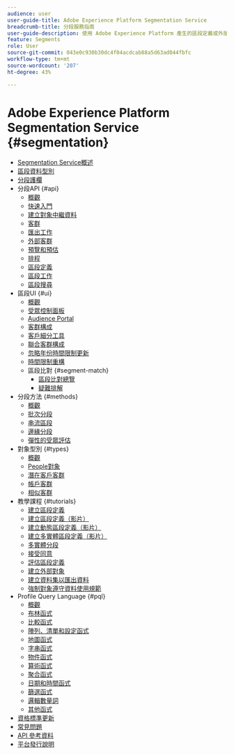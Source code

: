 ```yaml
---
audience: user
user-guide-title: Adobe Experience Platform Segmentation Service
breadcrumb-title: 分段服務指南
user-guide-description: 使用 Adobe Experience Platform 產生的區段定義或外部來源，從您的即時客戶設定檔資料建置客群。
feature: Segments
role: User
source-git-commit: 043e0c930b30dc4f04acdcab88a5d63ad044fbfc
workflow-type: tm+mt
source-wordcount: '207'
ht-degree: 43%

---
```



# Adobe Experience Platform Segmentation Service {#segmentation}

- [Segmentation Service概述](home.md)
- [區段資料型別](data-types.md)
- [分段護欄](https://experienceleague.adobe.com/docs/experience-platform/profile/guardrails.html?lang=zh-Hant#segmentation-guardrails)
- 分段API {#api}
   - [概觀](api/overview.md)
   - [快速入門](api/getting-started.md)
   - [建立對象中繼資料](api/create-audience.md)
   - [客群](api/audiences.md)
   - [匯出工作](api/export-jobs.md)
   - [外部客群](api/external-audiences.md)
   - [預覽和預估](api/previews-and-estimates.md)
   - [排程](api/schedules.md)
   - [區段定義](api/segment-definitions.md)
   - [區段工作](api/segment-jobs.md)
   - [區段搜尋](api/segment-search.md)
- 區段UI {#ui}
   - [概觀](ui/overview.md)
   - [受眾控制面板](ui/audience-dashboard.md)
   - [Audience Portal](ui/audience-portal.md)
   - [客群構成](ui/audience-composition.md)
   - [客戶細分工具](ui/segment-builder.md)
   - [聯合客群構成](https://experienceleague.adobe.com/zh-hant/docs/federated-audience-composition/using/home)
   - [忽略年份時間限制更新](ui/ignore-year.md)
   - [時間限制重構](ui/segment-refactoring.md)
   - 區段比對 {#segment-match}
      - [區段比對總覽](ui/segment-match/overview.md)
      - [疑難排解](ui/segment-match/troubleshooting.md)
- 分段方法 {#methods}
   - [概觀](methods/overview.md)
   - [批次分段](methods/batch-segmentation.md)
   - [串流區段](methods/streaming-segmentation.md)
   - [邊緣分段](methods/edge-segmentation.md)
   - [彈性的受眾評估](methods/flexible-audience-evaluation.md)
- 對象型別 {#types}
   - [概觀](types/overview.md)
   - [People對象](types/people-audiences.md)
   - [潛在客戶客群](types/prospect-audiences.md)
   - [帳戶客群](types/account-audiences.md)
   - [相似客群](types/lookalike-audiences.md)
- 教學課程 {#tutorials}
   - [建立區段定義](tutorials/create-a-segment.md)
   - [建立區段定義（影片）](video/create-segment.md)
   - [建立動態區段定義（影片）](video/create-a-dynamic-segment.md)
   - [建立多實體區段定義（影片）](video/create-multi-entity-segments.md)
   - [多實體分段](tutorials/multi-entity-segmentation.md)
   - [接受同意](tutorials/consents.md)
   - [評估區段定義](tutorials/evaluate-a-segment.md)
   - [建立外部對象](tutorials/create-external-audience.md)
   - [建立資料集以匯出資料](tutorials/create-dataset-export-segment.md)
   - [強制對象遵守資料使用規範](tutorials/governance.md)
- Profile Query Language {#pql}
   - [概觀](pql/overview.md)
   - [布林函式](pql/boolean-functions.md)
   - [比較函式](pql/comparison-functions.md)
   - [陣列、清單和設定函式](pql/array-functions.md)
   - [地圖函式](pql/map-functions.md)
   - [字串函式](pql/string-functions.md)
   - [物件函式](pql/object-functions.md)
   - [算術函式](pql/arithmetic-functions.md)
   - [聚合函式](pql/aggregation-functions.md)
   - [日期和時間函式](pql/datetime-functions.md)
   - [篩選函式](pql/filter-functions.md)
   - [邏輯數量詞](pql/logical-quantifiers.md)
   - [其他函式](pql/misc-functions.md)
- [資格標準更新](./eligibility-criteria-update.md)
- [常見問題](./faq.md)
- [API 參考資料](https://www.adobe.io/experience-platform-apis/references/segmentation/)
- [平台發行說明](https://experienceleague.adobe.com/zh-hant/docs/experience-platform/release-notes/latest)